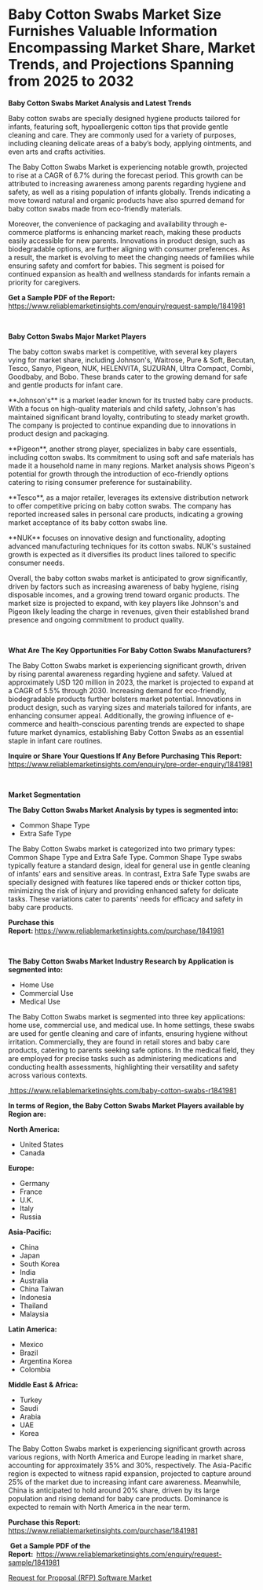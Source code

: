 <p><h1>Baby Cotton Swabs Market Size Furnishes Valuable Information Encompassing Market Share, Market Trends, and Projections Spanning from 2025 to 2032</h1></p><p><strong>Baby Cotton Swabs Market Analysis and Latest Trends</strong></p>
<p><p>Baby cotton swabs are specially designed hygiene products tailored for infants, featuring soft, hypoallergenic cotton tips that provide gentle cleaning and care. They are commonly used for a variety of purposes, including cleaning delicate areas of a baby’s body, applying ointments, and even arts and crafts activities. </p><p>The Baby Cotton Swabs Market is experiencing notable growth, projected to rise at a CAGR of 6.7% during the forecast period. This growth can be attributed to increasing awareness among parents regarding hygiene and safety, as well as a rising population of infants globally. Trends indicating a move toward natural and organic products have also spurred demand for baby cotton swabs made from eco-friendly materials. </p><p>Moreover, the convenience of packaging and availability through e-commerce platforms is enhancing market reach, making these products easily accessible for new parents. Innovations in product design, such as biodegradable options, are further aligning with consumer preferences. As a result, the market is evolving to meet the changing needs of families while ensuring safety and comfort for babies. This segment is poised for continued expansion as health and wellness standards for infants remain a priority for caregivers.</p></p>
<p><strong>Get a Sample PDF of the Report:&nbsp;</strong> <a href="https://www.reliablemarketinsights.com/enquiry/request-sample/1841981?utm_campaign=2981&utm_medium=2&utm_source=Github&utm_content=ia&utm_term=26032025&utm_id=baby-cotton-swabs">https://www.reliablemarketinsights.com/enquiry/request-sample/1841981</a></p>
<p>&nbsp;</p>
<p><strong>Baby Cotton Swabs Major Market Players</strong></p>
<p><p>The baby cotton swabs market is competitive, with several key players vying for market share, including Johnson's, Waitrose, Pure & Soft, Becutan, Tesco, Sanyo, Pigeon, NUK, HELENVITA, SUZURAN, Ultra Compact, Combi, Goodbaby, and Bobo. These brands cater to the growing demand for safe and gentle products for infant care.</p><p>**Johnson's** is a market leader known for its trusted baby care products. With a focus on high-quality materials and child safety, Johnson's has maintained significant brand loyalty, contributing to steady market growth. The company is projected to continue expanding due to innovations in product design and packaging.</p><p>**Pigeon**, another strong player, specializes in baby care essentials, including cotton swabs. Its commitment to using soft and safe materials has made it a household name in many regions. Market analysis shows Pigeon's potential for growth through the introduction of eco-friendly options catering to rising consumer preference for sustainability.</p><p>**Tesco**, as a major retailer, leverages its extensive distribution network to offer competitive pricing on baby cotton swabs. The company has reported increased sales in personal care products, indicating a growing market acceptance of its baby cotton swabs line.</p><p>**NUK** focuses on innovative design and functionality, adopting advanced manufacturing techniques for its cotton swabs. NUK's sustained growth is expected as it diversifies its product lines tailored to specific consumer needs.</p><p>Overall, the baby cotton swabs market is anticipated to grow significantly, driven by factors such as increasing awareness of baby hygiene, rising disposable incomes, and a growing trend toward organic products. The market size is projected to expand, with key players like Johnson's and Pigeon likely leading the charge in revenues, given their established brand presence and ongoing commitment to product quality.</p></p>
<p>&nbsp;</p>
<p><strong>What Are The Key Opportunities For Baby Cotton Swabs Manufacturers?</strong></p>
<p><p>The Baby Cotton Swabs market is experiencing significant growth, driven by rising parental awareness regarding hygiene and safety. Valued at approximately USD 120 million in 2023, the market is projected to expand at a CAGR of 5.5% through 2030. Increasing demand for eco-friendly, biodegradable products further bolsters market potential. Innovations in product design, such as varying sizes and materials tailored for infants, are enhancing consumer appeal. Additionally, the growing influence of e-commerce and health-conscious parenting trends are expected to shape future market dynamics, establishing Baby Cotton Swabs as an essential staple in infant care routines.</p></p>
<p><strong>Inquire or Share Your Questions If Any Before Purchasing This Report:</strong> <a href="https://www.reliablemarketinsights.com/enquiry/pre-order-enquiry/1841981?utm_campaign=2981&utm_medium=2&utm_source=Github&utm_content=ia&utm_term=26032025&utm_id=baby-cotton-swabs">https://www.reliablemarketinsights.com/enquiry/pre-order-enquiry/1841981</a></p>
<p>&nbsp;</p>
<p><strong>Market Segmentation</strong></p>
<p><strong>The Baby Cotton Swabs Market Analysis by types is segmented into:</strong></p>
<p><ul><li>Common Shape Type</li><li>Extra Safe Type</li></ul></p>
<p><p>The Baby Cotton Swabs market is categorized into two primary types: Common Shape Type and Extra Safe Type. Common Shape Type swabs typically feature a standard design, ideal for general use in gentle cleaning of infants' ears and sensitive areas. In contrast, Extra Safe Type swabs are specially designed with features like tapered ends or thicker cotton tips, minimizing the risk of injury and providing enhanced safety for delicate tasks. These variations cater to parents' needs for efficacy and safety in baby care products.</p></p>
<p><strong>Purchase this Report:&nbsp;</strong><a href="https://www.reliablemarketinsights.com/purchase/1841981?utm_campaign=2981&utm_medium=2&utm_source=Github&utm_content=ia&utm_term=26032025&utm_id=baby-cotton-swabs">https://www.reliablemarketinsights.com/purchase/1841981</a></p>
<p>&nbsp;</p>
<p><strong>The Baby Cotton Swabs Market Industry Research by Application is segmented into:</strong></p>
<p><ul><li>Home Use</li><li>Commercial Use</li><li>Medical Use</li></ul></p>
<p><p>The Baby Cotton Swabs market is segmented into three key applications: home use, commercial use, and medical use. In home settings, these swabs are used for gentle cleaning and care of infants, ensuring hygiene without irritation. Commercially, they are found in retail stores and baby care products, catering to parents seeking safe options. In the medical field, they are employed for precise tasks such as administering medications and conducting health assessments, highlighting their versatility and safety across various contexts.</p></p>
<p><a href="https://www.reliablemarketinsights.com/baby-cotton-swabs-r1841981?utm_campaign=2981&utm_medium=2&utm_source=Github&utm_content=ia&utm_term=26032025&utm_id=baby-cotton-swabs">&nbsp;https://www.reliablemarketinsights.com/baby-cotton-swabs-r1841981</a></p>
<p><strong>In terms of Region, the Baby Cotton Swabs Market Players available by Region are:</strong></p>
<p>
    <p> <strong> North America: </strong>
        <ul>
            <li>United States</li>
            <li>Canada</li>
        </ul>
        </p> 
    <p> <strong> Europe: </strong>
        <ul>
            <li>Germany</li>
            <li>France</li>
            <li>U.K.</li>
            <li>Italy</li>
            <li>Russia</li>
        </ul>
        </p> 
    <p> <strong> Asia-Pacific: </strong>
        <ul>
            <li>China</li>
            <li>Japan</li>
            <li>South Korea</li>
            <li>India</li>
            <li>Australia</li>
            <li>China Taiwan</li>
            <li>Indonesia</li>
            <li>Thailand</li>
            <li>Malaysia</li>
        </ul>
        </p> 
    <p> <strong> Latin America: </strong>
        <ul>
            <li>Mexico</li>
            <li>Brazil</li>
            <li>Argentina Korea</li>
            <li>Colombia</li>
        </ul>
        </p> 
    <p> <strong> Middle East & Africa: </strong>
        <ul>
            <li>Turkey</li>
            <li>Saudi</li>
            <li>Arabia</li>
            <li>UAE</li>
            <li>Korea</li>
        </ul>
    </p>
    </p>
<p><p>The Baby Cotton Swabs market is experiencing significant growth across various regions, with North America and Europe leading in market share, accounting for approximately 35% and 30%, respectively. The Asia-Pacific region is expected to witness rapid expansion, projected to capture around 25% of the market due to increasing infant care awareness. Meanwhile, China is anticipated to hold around 20% share, driven by its large population and rising demand for baby care products. Dominance is expected to remain with North America in the near term.</p></p>
<p><strong>Purchase this Report: </strong><a href="https://www.reliablemarketinsights.com/purchase/1841981?utm_campaign=2981&utm_medium=2&utm_source=Github&utm_content=ia&utm_term=26032025&utm_id=baby-cotton-swabs">https://www.reliablemarketinsights.com/purchase/1841981</a></p>
<p>&nbsp;<strong>Get a Sample PDF of the Report:&nbsp;&nbsp;</strong><a href="https://www.reliablemarketinsights.com/enquiry/request-sample/1841981?utm_campaign=2981&utm_medium=2&utm_source=Github&utm_content=ia&utm_term=26032025&utm_id=baby-cotton-swabs">https://www.reliablemarketinsights.com/enquiry/request-sample/1841981</a></p>
<p><strong></strong></p>
<p><p><a href="https://github.com/abedlagagica4/Market-Research-Report-List-1/blob/main/request-for-proposal-rfp-software-market.md?utm_campaign=2981&utm_medium=2&utm_source=Github&utm_content=ia&utm_term=26032025&utm_id=baby-cotton-swabs">Request for Proposal (RFP) Software Market</a></p></p>